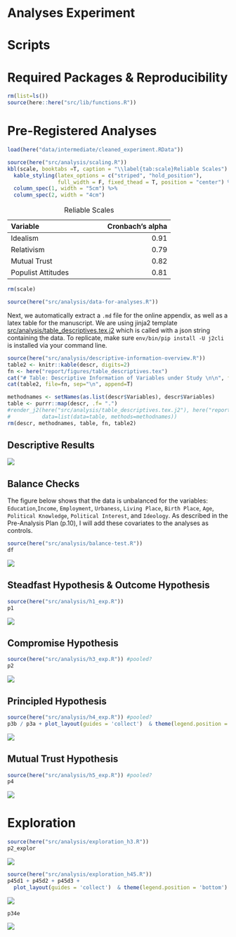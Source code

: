 Analyses Experiment
================

# Scripts

# Required Packages & Reproducibility

``` r
rm(list=ls())
source(here::here("src/lib/functions.R"))
```

# Pre-Registered Analyses

``` r
load(here("data/intermediate/cleaned_experiment.RData"))

source(here("src/analysis/scaling.R"))
kbl(scale, booktabs =T, caption = "\\label{tab:scale}Reliable Scales") %>%
  kable_styling(latex_options = c("striped", "hold_position"),
                full_width = F, fixed_thead = T, position = "center") %>%
  column_spec(1, width = "5cm") %>%
  column_spec(2, width = "4cm")
```

<table class="table" style="width: auto !important; margin-left: auto; margin-right: auto;">
<caption>
Reliable Scales
</caption>
<thead>
<tr>
<th style="text-align:left;position: sticky; top:0; background-color: #FFFFFF;">
Variable
</th>
<th style="text-align:right;position: sticky; top:0; background-color: #FFFFFF;">
Cronbach’s alpha
</th>
</tr>
</thead>
<tbody>
<tr>
<td style="text-align:left;width: 5cm; ">
Idealism
</td>
<td style="text-align:right;width: 4cm; ">
0.91
</td>
</tr>
<tr>
<td style="text-align:left;width: 5cm; ">
Relativism
</td>
<td style="text-align:right;width: 4cm; ">
0.79
</td>
</tr>
<tr>
<td style="text-align:left;width: 5cm; ">
Mutual Trust
</td>
<td style="text-align:right;width: 4cm; ">
0.82
</td>
</tr>
<tr>
<td style="text-align:left;width: 5cm; ">
Populist Attitudes
</td>
<td style="text-align:right;width: 4cm; ">
0.81
</td>
</tr>
</tbody>
</table>

``` r
rm(scale)

source(here("src/analysis/data-for-analyses.R"))
```

Next, we automatically extract a `.md` file for the online appendix, as
well as a latex table for the manuscript. We are using jinja2 template
[src/analysis/table_descriptives.tex.j2](table.tex.j2) which is called
with a json string containing the data. To replicate, make sure
`env/bin/pip install -U j2cli` is installed via your command line.

``` r
source(here("src/analysis/descriptive-information-overview.R"))
table2 <- knitr::kable(descr, digits=2)
fn <- here("report/figures/table_descriptives.tex")
cat("# Table: Descriptive Information of Variables under Study \n\n", file=fn)
cat(table2, file=fn, sep="\n", append=T)

methodnames <- setNames(as.list(descr$Variables), descr$Variables)
table <- purrr::map(descr, .f= ".") 
#render_j2(here("src/analysis/table_descriptives.tex.j2"), here("report/figures/table_descriptives.tex"),
#          data=list(data=table, methods=methodnames))
rm(descr, methodnames, table, fn, table2)
```

## Descriptive Results

<img src="../../report/figures/descriptive-results-1.png" style="display: block; margin: auto;" />

## Balance Checks

The figure below shows that the data is unbalanced for the variables:
`Education`,`Income`, `Employment`, `Urbaness`, `Living Place`,
`Birth Place`, `Age`, `Political Knowledge`, `Political Interest`, and
`Ideology`. As described in the Pre-Analysis Plan (p.10), I will add
these covariates to the analyses as controls.

``` r
source(here("src/analysis/balance-test.R"))
df
```

<img src="../../report/figures/balance-checks-1.png" style="display: block; margin: auto;" />

## Steadfast Hypothesis & Outcome Hypothesis

``` r
source(here("src/analysis/h1_exp.R"))
p1
```

<img src="../../report/figures/h1-1.png" style="display: block; margin: auto;" />

## Compromise Hypothesis

``` r
source(here("src/analysis/h3_exp.R")) #pooled?
p2
```

<img src="../../report/figures/h3-1.png" style="display: block; margin: auto;" />

## Principled Hypothesis

``` r
source(here("src/analysis/h4_exp.R")) #pooled?
p3b / p3a + plot_layout(guides = 'collect')  & theme(legend.position = 'bottom')
```

<img src="../../report/figures/h4-1.png" style="display: block; margin: auto;" />

## Mutual Trust Hypothesis

``` r
source(here("src/analysis/h5_exp.R")) #pooled?
p4
```

<img src="../../report/figures/h5-1.png" style="display: block; margin: auto;" />

# Exploration

``` r
source(here("src/analysis/exploration_h3.R"))
p2_explor
```

<img src="../../report/figures/h2-3-explor-1.png" style="display: block; margin: auto;" />

``` r
source(here("src/analysis/exploration_h45.R")) 
p45d1 + p45d2 + p45d3 +
  plot_layout(guides = 'collect')  & theme(legend.position = 'bottom')
```

<img src="../../report/figures/h45-direct-1.png" style="display: block; margin: auto;" />

``` r
p34e
```

<img src="../../report/figures/h45-direct-2.png" style="display: block; margin: auto;" />
